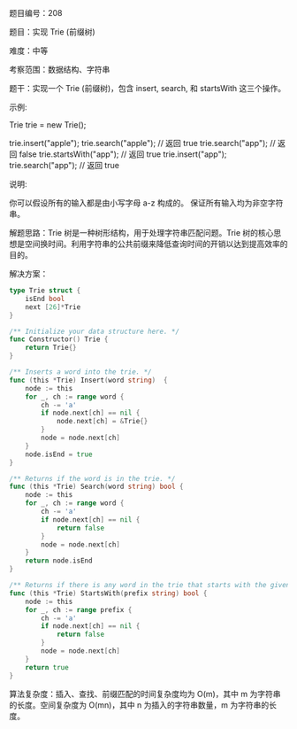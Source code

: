 题目编号：208

题目：实现 Trie (前缀树)

难度：中等

考察范围：数据结构、字符串

题干：实现一个 Trie (前缀树)，包含 insert, search, 和 startsWith 这三个操作。

示例:

Trie trie = new Trie();

trie.insert("apple");
trie.search("apple");   // 返回 true
trie.search("app");     // 返回 false
trie.startsWith("app"); // 返回 true
trie.insert("app");   
trie.search("app");     // 返回 true

说明:

你可以假设所有的输入都是由小写字母 a-z 构成的。
保证所有输入均为非空字符串。

解题思路：Trie 树是一种树形结构，用于处理字符串匹配问题。Trie 树的核心思想是空间换时间。利用字符串的公共前缀来降低查询时间的开销以达到提高效率的目的。

解决方案：

```go
type Trie struct {
    isEnd bool
    next [26]*Trie
}

/** Initialize your data structure here. */
func Constructor() Trie {
    return Trie{}
}

/** Inserts a word into the trie. */
func (this *Trie) Insert(word string)  {
    node := this
    for _, ch := range word {
        ch -= 'a'
        if node.next[ch] == nil {
            node.next[ch] = &Trie{}
        }
        node = node.next[ch]
    }
    node.isEnd = true
}

/** Returns if the word is in the trie. */
func (this *Trie) Search(word string) bool {
    node := this
    for _, ch := range word {
        ch -= 'a'
        if node.next[ch] == nil {
            return false
        }
        node = node.next[ch]
    }
    return node.isEnd
}

/** Returns if there is any word in the trie that starts with the given prefix. */
func (this *Trie) StartsWith(prefix string) bool {
    node := this
    for _, ch := range prefix {
        ch -= 'a'
        if node.next[ch] == nil {
            return false
        }
        node = node.next[ch]
    }
    return true
}
```

算法复杂度：插入、查找、前缀匹配的时间复杂度均为 O(m)，其中 m 为字符串的长度。空间复杂度为 O(mn)，其中 n 为插入的字符串数量，m 为字符串的长度。